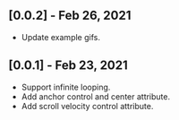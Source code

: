 ## [0.0.2] - Feb 26, 2021

- Update example gifs.

## [0.0.1] - Feb 23, 2021

- Support infinite looping.
- Add anchor control and center attribute.
- Add scroll velocity control attribute.

